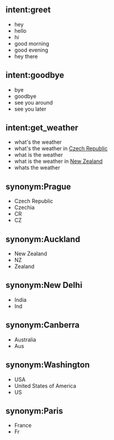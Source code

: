 ## intent:greet
- hey
- hello
- hi
- good morning
- good evening
- hey there

## intent:goodbye
- bye
- goodbye
- see you around
- see you later

## intent:get_weather
- what's the weather
- what's the weather in [Czech Republic](GPE)
- what is the weather
- what is the weather in [New Zealand](GPE)
- whats the weather

## synonym:Prague
- Czech Republic
- Czechia
- CR
- CZ

## synonym:Auckland
- New Zealand
- NZ
- Zealand

## synonym:New Delhi
- India
- Ind

## synonym:Canberra
- Australia
- Aus

## synonym:Washington
- USA
- United States of America
- US

## synonym:Paris
- France
- Fr




